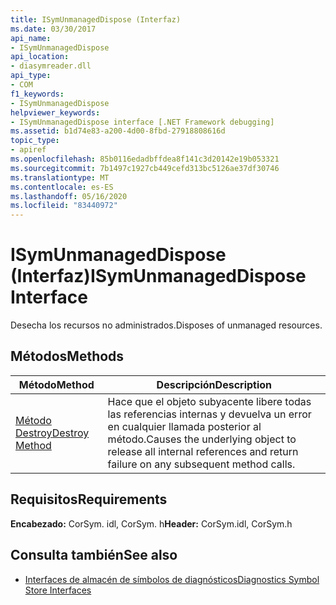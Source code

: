 ```yaml
---
title: ISymUnmanagedDispose (Interfaz)
ms.date: 03/30/2017
api_name:
- ISymUnmanagedDispose
api_location:
- diasymreader.dll
api_type:
- COM
f1_keywords:
- ISymUnmanagedDispose
helpviewer_keywords:
- ISymUnmanagedDispose interface [.NET Framework debugging]
ms.assetid: b1d74e83-a200-4d00-8fbd-27918808616d
topic_type:
- apiref
ms.openlocfilehash: 85b0116edadbffdea8f141c3d20142e19b053321
ms.sourcegitcommit: 7b1497c1927cb449cefd313bc5126ae37df30746
ms.translationtype: MT
ms.contentlocale: es-ES
ms.lasthandoff: 05/16/2020
ms.locfileid: "83440972"
---
```

# <a name="isymunmanageddispose-interface"></a><span data-ttu-id="3b58a-102">ISymUnmanagedDispose (Interfaz)</span><span class="sxs-lookup"><span data-stu-id="3b58a-102">ISymUnmanagedDispose Interface</span></span>
<span data-ttu-id="3b58a-103">Desecha los recursos no administrados.</span><span class="sxs-lookup"><span data-stu-id="3b58a-103">Disposes of unmanaged resources.</span></span>  
  
## <a name="methods"></a><span data-ttu-id="3b58a-104">Métodos</span><span class="sxs-lookup"><span data-stu-id="3b58a-104">Methods</span></span>  
  
|<span data-ttu-id="3b58a-105">Método</span><span class="sxs-lookup"><span data-stu-id="3b58a-105">Method</span></span>|<span data-ttu-id="3b58a-106">Descripción</span><span class="sxs-lookup"><span data-stu-id="3b58a-106">Description</span></span>|  
|------------|-----------------|  
|[<span data-ttu-id="3b58a-107">Método Destroy</span><span class="sxs-lookup"><span data-stu-id="3b58a-107">Destroy Method</span></span>](isymunmanageddispose-destroy-method.md)|<span data-ttu-id="3b58a-108">Hace que el objeto subyacente libere todas las referencias internas y devuelva un error en cualquier llamada posterior al método.</span><span class="sxs-lookup"><span data-stu-id="3b58a-108">Causes the underlying object to release all internal references and return failure on any subsequent method calls.</span></span>|  
  
## <a name="requirements"></a><span data-ttu-id="3b58a-109">Requisitos</span><span class="sxs-lookup"><span data-stu-id="3b58a-109">Requirements</span></span>  
 <span data-ttu-id="3b58a-110">**Encabezado:** CorSym. idl, CorSym. h</span><span class="sxs-lookup"><span data-stu-id="3b58a-110">**Header:** CorSym.idl, CorSym.h</span></span>  
  
## <a name="see-also"></a><span data-ttu-id="3b58a-111">Consulta también</span><span class="sxs-lookup"><span data-stu-id="3b58a-111">See also</span></span>

- [<span data-ttu-id="3b58a-112">Interfaces de almacén de símbolos de diagnósticos</span><span class="sxs-lookup"><span data-stu-id="3b58a-112">Diagnostics Symbol Store Interfaces</span></span>](diagnostics-symbol-store-interfaces.md)
